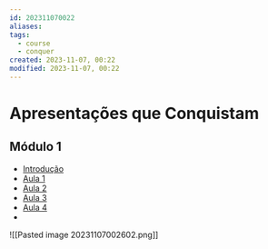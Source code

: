 ```yaml
---
id: 202311070022
aliases: 
tags:
  - course
  - conquer
created: 2023-11-07, 00:22
modified: 2023-11-07, 00:22
---
```

# Apresentações que Conquistam

## Módulo 1

- [Introdução](https://player.vimeo.com/video/871966540?autoplay=1&app_id=122963)
- [Aula 1](https://player.vimeo.com/video/868508910?autoplay=1&app_id=122963)
- [Aula 2](https://player.vimeo.com/video/858988532?autoplay=1&app_id=122963)
- [Aula 3](https://player.vimeo.com/video/871882624?autoplay=1&app_id=122963)
- [Aula 4](https://player.vimeo.com/video/871985739?autoplay=1&app_id=122963)
- 

![[Pasted image 20231107002602.png]]
